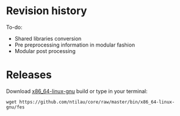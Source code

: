 # Revision history
To-do: 
- Shared libraries conversion
- Pre preprocessing information in modular fashion
- Modular post processing

# Releases
Download [x86_64-linux-gnu](https://github.com/ntilau/core/raw/master/bin/x86_64-linux-gnu/fes) build or type in your terminal:
```shell
wget https://github.com/ntilau/core/raw/master/bin/x86_64-linux-gnu/fes
```
